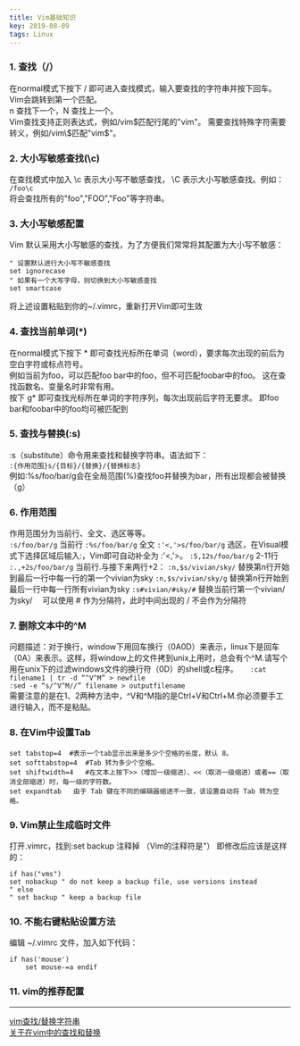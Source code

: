 ```yaml
---
title: Vim基础知识
key: 2019-08-09
tags: Linux
---
```


### 1. 查找（/）
在normal模式下按下 / 即可进入查找模式，输入要查找的字符串并按下回车。 Vim会跳转到第一个匹配。  
n 查找下一个，N 查找上一个。  
Vim查找支持正则表达式，例如/vim$匹配行尾的"vim"。 需要查找特殊字符需要转义，例如/vim\$匹配"vim$"。
### 2. 大小写敏感查找(\c)
在查找模式中加入 \c 表示大小写不敏感查找， \C 表示大小写敏感查找。例如：  
`/foo\c`  
将会查找所有的"foo","FOO","Foo"等字符串。
### 3. 大小写敏感配置
Vim 默认采用大小写敏感的查找，为了方便我们常常将其配置为大小写不敏感：  
```
" 设置默认进行大小写不敏感查找
set ignorecase
" 如果有一个大写字母，则切换到大小写敏感查找
set smartcase 
```
将上述设置粘贴到你的~/.vimrc，重新打开Vim即可生效
### 4. 查找当前单词(*)
在normal模式下按下 * 即可查找光标所在单词（word），要求每次出现的前后为空白字符或标点符号。  
例如当前为foo，可以匹配foo bar中的foo，但不可匹配foobar中的foo。 这在查找函数名、变量名时非常有用。  
按下 g* 即可查找光标所在单词的字符序列，每次出现前后字符无要求。 即foo bar和foobar中的foo均可被匹配到
### 5. 查找与替换(:s)
:s（substitute）命令用来查找和替换字符串。语法如下：  
`:{作用范围}s/{目标}/{替换}/{替换标志}`  
例如:%s/foo/bar/g会在全局范围(%)查找foo并替换为bar，所有出现都会被替换（g）
### 6. 作用范围
作用范围分为当前行、全文、选区等等。  
`:s/foo/bar/g` 当前行
`:%s/foo/bar/g` 全文
`:'<,'>s/foo/bar/g` 选区，在Visual模式下选择区域后输入:，Vim即可自动补全为 :'<,'>。
`:5,12s/foo/bar/g` 2-11行
`:.,+2s/foo/bar/g` 当前行.与接下来两行+2：
`:n,$s/vivian/sky/` 替换第n行开始到最后一行中每一行的第一个vivian为sky 
`:n,$s/vivian/sky/g` 替换第n行开始到最后一行中每一行所有vivian为sky 
`:s#vivian/#sky/#` 替换当前行第一个vivian/为sky/  　可以使用 # 作为分隔符，此时中间出现的 / 不会作为分隔符 
### 7. 删除文本中的^M
问题描述：对于换行，window下用回车换行（0A0D）来表示，linux下是回车（0A）来表示。这样，将window上的文件拷到unix上用时，总会有个^M.请写个用在unix下的过滤windows文件的换行符（0D）的shell或c程序。  　 
`:cat filename1 | tr -d “^V^M” > newfile`  
`:sed -e “s/^V^M//” filename > outputfilename`  
需要注意的是在1、2两种方法中，^V和^M指的是Ctrl+V和Ctrl+M.你必须要手工进行输入，而不是粘贴。 
### 8. 在Vim中设置Tab
```
set tabstop=4  #表示一个tab显示出来是多少个空格的长度，默认 8。
set softtabstop=4  #Tab 转为多少个空格。
set shiftwidth=4   #在文本上按下>>（增加一级缩进）、<<（取消一级缩进）或者==（取消全部缩进）时，每一级的字符数。
set expandtab   由于 Tab 键在不同的编辑器缩进不一致，该设置自动将 Tab 转为空格。
```
### 9. Vim禁止生成临时文件
打开.vimrc，找到:set backup 注释掉
（Vim的注释符是"）
即修改后应该是这样的：
```
if has("vms")
set nobackup " do not keep a backup file, use versions instead
" else
" set backup " keep a backup file
```
### 10. 不能右键粘贴设置方法
编辑 ~/.vimrc 文件，加入如下代码： 
```
if has('mouse') 
	set mouse-=a endif 
```
### 11. vim的推荐配置



----

[vim查找/替换字符串](https://www.cnblogs.com/GODYCA/archive/2013/02/22/2922840.html)  
[关于在vim中的查找和替换](https://www.cnblogs.com/huxinga/p/7942194.html)  
